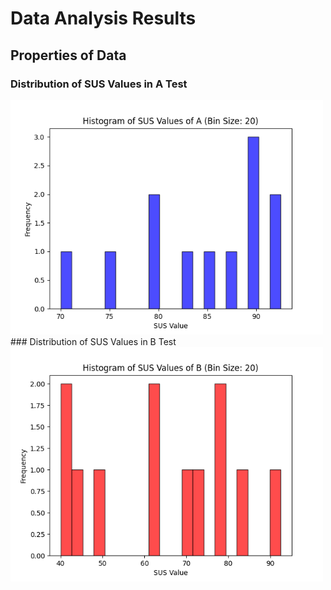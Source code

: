 # Data Analysis Results
## Properties of Data
### Distribution of SUS Values in A Test
<img src="histogram_sus_values_A.png" alt="Distribution of SUS Values in A Test" width="500"/>
### Distribution of SUS Values in B Test
<img src="histogram_sus_values_B.png" alt="Distribution of SUS Values in B Test" width="500"/>
